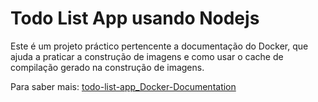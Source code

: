 # Todo List App usando Nodejs

Este é um projeto práctico pertencente a documentação do Docker, que ajuda a praticar a construção de imagens e como usar o cache de compilação gerado na construção de imagens.

Para saber mais:
[todo-list-app_Docker-Documentation](https://docs.docker.com/get-started/docker-concepts/building-images/using-the-build-cache/)